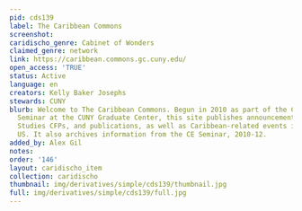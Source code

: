 ```yaml
---
pid: cds139
label: The Caribbean Commons
screenshot: 
caridischo_genre: Cabinet of Wonders
claimed_genre: network
link: https://caribbean.commons.gc.cuny.edu/
open_access: 'TRUE'
status: Active
language: en
creators: Kelly Baker Josephs
stewards: CUNY
blurb: Welcome to The Caribbean Commons. Begun in 2010 as part of the Caribbean Epistemologies
  Seminar at the CUNY Graduate Center, this site publishes announcements of Caribbean
  Studies CFPs, and publications, as well as Caribbean-related events in the Northeast
  US. It also archives information from the CE Seminar, 2010-12.
added_by: Alex Gil
notes: 
order: '146'
layout: caridischo_item
collection: caridischo
thumbnail: img/derivatives/simple/cds139/thumbnail.jpg
full: img/derivatives/simple/cds139/full.jpg
---
```

